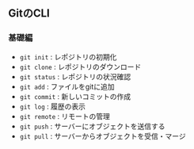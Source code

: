 ## GitのCLI

### 基礎編

* `git init` : レポジトリの初期化
* `git clone` : レポジトリのダウンロード
* `git status` : レポジトリの状況確認
* `git add` : ファイルをgitに追加
* `git commit` : 新しいコミットの作成
* `git log` : 履歴の表示
* `git remote` : リモートの管理
* `git push` : サーバーにオブジェクトを送信する
* `git pull` : サーバーからオブジェクトを受信・マージ
